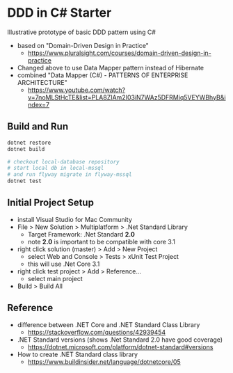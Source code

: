 # DDD in C# Starter

Illustrative prototype of basic DDD pattern using C#

* based on "Domain-Driven Design in Practice"
  - https://www.pluralsight.com/courses/domain-driven-design-in-practice
* Changed above to use Data Mapper pattern instead of Hibernate
* combined "Data Mapper (C#) - PATTERNS OF ENTERPRISE ARCHITECTURE"
  - https://www.youtube.com/watch?v=7noMLStHcTE&list=PLA8ZIAm2I03iN7WAz5DFRMiq5VEYWBhyB&index=7


## Build and Run

```bash
dotnet restore
dotnet build

# checkout local-database repository
# start local db in local-mssql
# and run flyway migrate in flyway-mssql
dotnet test
```


## Initial Project Setup

* install Visual Studio for Mac Community
* File > New Solution > Multiplatform > .Net Standard Library
  - Target Framework: .Net Standard __2.0__
  - note __2.0__ is important to be compatible with core 3.1
* right click solution (master) > Add > New Project
  - select Web and Console > Tests > xUnit Test Project
  - this will use .Net Core 3.1
* right click test project > Add > Reference...
  - select main project
* Build > Build All


## Reference

* difference between .NET Core and .NET Standard Class Library
  - https://stackoverflow.com/questions/42939454
* .NET Standard versions (shows .Net Standard 2.0 have good coverage)
  - https://dotnet.microsoft.com/platform/dotnet-standard#versions
* How to create .NET Standard class library
  - https://www.buildinsider.net/language/dotnetcore/05
